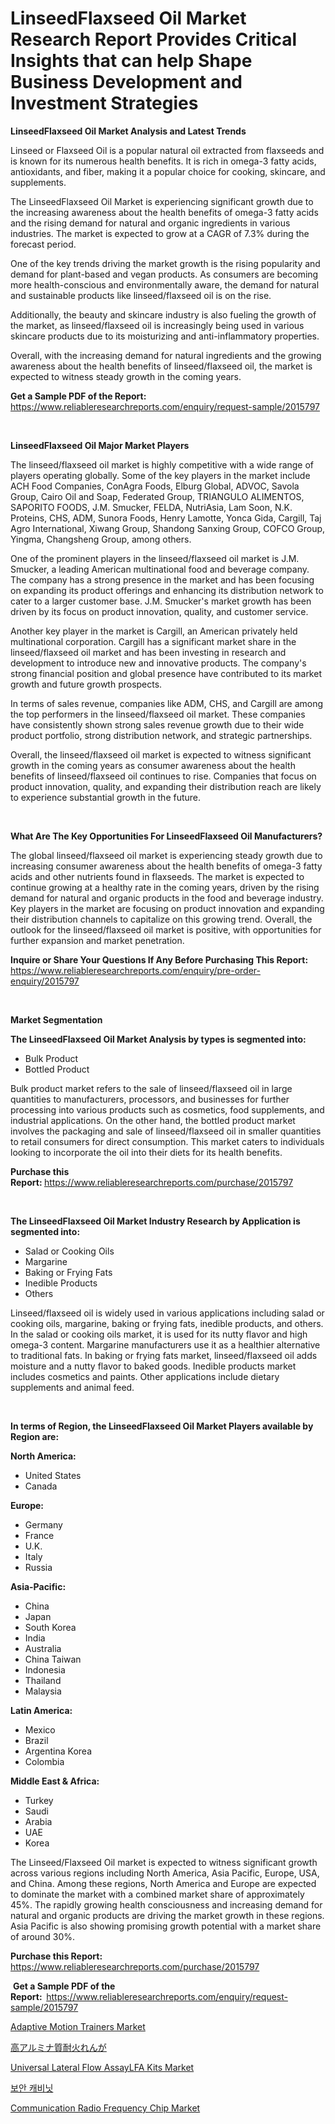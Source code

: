 <p><h1>LinseedFlaxseed Oil Market Research Report Provides Critical Insights that can help Shape Business Development and Investment Strategies</h1></p><p><strong>LinseedFlaxseed Oil Market Analysis and Latest Trends</strong></p>
<p><p>Linseed or Flaxseed Oil is a popular natural oil extracted from flaxseeds and is known for its numerous health benefits. It is rich in omega-3 fatty acids, antioxidants, and fiber, making it a popular choice for cooking, skincare, and supplements.</p><p>The LinseedFlaxseed Oil Market is experiencing significant growth due to the increasing awareness about the health benefits of omega-3 fatty acids and the rising demand for natural and organic ingredients in various industries. The market is expected to grow at a CAGR of 7.3% during the forecast period.</p><p>One of the key trends driving the market growth is the rising popularity and demand for plant-based and vegan products. As consumers are becoming more health-conscious and environmentally aware, the demand for natural and sustainable products like linseed/flaxseed oil is on the rise.</p><p>Additionally, the beauty and skincare industry is also fueling the growth of the market, as linseed/flaxseed oil is increasingly being used in various skincare products due to its moisturizing and anti-inflammatory properties.</p><p>Overall, with the increasing demand for natural ingredients and the growing awareness about the health benefits of linseed/flaxseed oil, the market is expected to witness steady growth in the coming years.</p></p>
<p><strong>Get a Sample PDF of the Report:&nbsp;</strong> <a href="https://www.reliableresearchreports.com/enquiry/request-sample/2015797">https://www.reliableresearchreports.com/enquiry/request-sample/2015797</a></p>
<p>&nbsp;</p>
<p><strong>LinseedFlaxseed Oil Major Market Players</strong></p>
<p><p>The linseed/flaxseed oil market is highly competitive with a wide range of players operating globally. Some of the key players in the market include ACH Food Companies, ConAgra Foods, Elburg Global, ADVOC, Savola Group, Cairo Oil and Soap, Federated Group, TRIANGULO ALIMENTOS, SAPORITO FOODS, J.M. Smucker, FELDA, NutriAsia, Lam Soon, N.K. Proteins, CHS, ADM, Sunora Foods, Henry Lamotte, Yonca Gida, Cargill, Taj Agro International, Xiwang Group, Shandong Sanxing Group, COFCO Group, Yingma, Changsheng Group, among others.</p><p>One of the prominent players in the linseed/flaxseed oil market is J.M. Smucker, a leading American multinational food and beverage company. The company has a strong presence in the market and has been focusing on expanding its product offerings and enhancing its distribution network to cater to a larger customer base. J.M. Smucker's market growth has been driven by its focus on product innovation, quality, and customer service.</p><p>Another key player in the market is Cargill, an American privately held multinational corporation. Cargill has a significant market share in the linseed/flaxseed oil market and has been investing in research and development to introduce new and innovative products. The company's strong financial position and global presence have contributed to its market growth and future growth prospects.</p><p>In terms of sales revenue, companies like ADM, CHS, and Cargill are among the top performers in the linseed/flaxseed oil market. These companies have consistently shown strong sales revenue growth due to their wide product portfolio, strong distribution network, and strategic partnerships.</p><p>Overall, the linseed/flaxseed oil market is expected to witness significant growth in the coming years as consumer awareness about the health benefits of linseed/flaxseed oil continues to rise. Companies that focus on product innovation, quality, and expanding their distribution reach are likely to experience substantial growth in the future.</p></p>
<p>&nbsp;</p>
<p><strong>What Are The Key Opportunities For LinseedFlaxseed Oil Manufacturers?</strong></p>
<p><p>The global linseed/flaxseed oil market is experiencing steady growth due to increasing consumer awareness about the health benefits of omega-3 fatty acids and other nutrients found in flaxseeds. The market is expected to continue growing at a healthy rate in the coming years, driven by the rising demand for natural and organic products in the food and beverage industry. Key players in the market are focusing on product innovation and expanding their distribution channels to capitalize on this growing trend. Overall, the outlook for the linseed/flaxseed oil market is positive, with opportunities for further expansion and market penetration.</p></p>
<p><strong>Inquire or Share Your Questions If Any Before Purchasing This Report:</strong> <a href="https://www.reliableresearchreports.com/enquiry/pre-order-enquiry/2015797">https://www.reliableresearchreports.com/enquiry/pre-order-enquiry/2015797</a></p>
<p>&nbsp;</p>
<p><strong>Market Segmentation</strong></p>
<p><strong>The LinseedFlaxseed Oil Market Analysis by types is segmented into:</strong></p>
<p><ul><li>Bulk Product</li><li>Bottled Product</li></ul></p>
<p><p>Bulk product market refers to the sale of linseed/flaxseed oil in large quantities to manufacturers, processors, and businesses for further processing into various products such as cosmetics, food supplements, and industrial applications. On the other hand, the bottled product market involves the packaging and sale of linseed/flaxseed oil in smaller quantities to retail consumers for direct consumption. This market caters to individuals looking to incorporate the oil into their diets for its health benefits.</p></p>
<p><strong>Purchase this Report:&nbsp;</strong><a href="https://www.reliableresearchreports.com/purchase/2015797">https://www.reliableresearchreports.com/purchase/2015797</a></p>
<p>&nbsp;</p>
<p><strong>The LinseedFlaxseed Oil Market Industry Research by Application is segmented into:</strong></p>
<p><ul><li>Salad or Cooking Oils</li><li>Margarine</li><li>Baking or Frying Fats</li><li>Inedible Products</li><li>Others</li></ul></p>
<p><p>Linseed/flaxseed oil is widely used in various applications including salad or cooking oils, margarine, baking or frying fats, inedible products, and others. In the salad or cooking oils market, it is used for its nutty flavor and high omega-3 content. Margarine manufacturers use it as a healthier alternative to traditional fats. In baking or frying fats market, linseed/flaxseed oil adds moisture and a nutty flavor to baked goods. Inedible products market includes cosmetics and paints. Other applications include dietary supplements and animal feed.</p></p>
<p>&nbsp;</p>
<p><strong>In terms of Region, the LinseedFlaxseed Oil Market Players available by Region are:</strong></p>
<p>
    <p> <strong> North America: </strong>
        <ul>
            <li>United States</li>
            <li>Canada</li>
        </ul>
        </p> 
    <p> <strong> Europe: </strong>
        <ul>
            <li>Germany</li>
            <li>France</li>
            <li>U.K.</li>
            <li>Italy</li>
            <li>Russia</li>
        </ul>
        </p> 
    <p> <strong> Asia-Pacific: </strong>
        <ul>
            <li>China</li>
            <li>Japan</li>
            <li>South Korea</li>
            <li>India</li>
            <li>Australia</li>
            <li>China Taiwan</li>
            <li>Indonesia</li>
            <li>Thailand</li>
            <li>Malaysia</li>
        </ul>
        </p> 
    <p> <strong> Latin America: </strong>
        <ul>
            <li>Mexico</li>
            <li>Brazil</li>
            <li>Argentina Korea</li>
            <li>Colombia</li>
        </ul>
        </p> 
    <p> <strong> Middle East & Africa: </strong>
        <ul>
            <li>Turkey</li>
            <li>Saudi</li>
            <li>Arabia</li>
            <li>UAE</li>
            <li>Korea</li>
        </ul>
    </p>
    </p>
<p><p>The Linseed/Flaxseed Oil market is expected to witness significant growth across various regions including North America, Asia Pacific, Europe, USA, and China. Among these regions, North America and Europe are expected to dominate the market with a combined market share of approximately 45%. The rapidly growing health consciousness and increasing demand for natural and organic products are driving the market growth in these regions. Asia Pacific is also showing promising growth potential with a market share of around 30%.</p></p>
<p><strong>Purchase this Report: </strong><a href="https://www.reliableresearchreports.com/purchase/2015797">https://www.reliableresearchreports.com/purchase/2015797</a></p>
<p>&nbsp;<strong>Get a Sample PDF of the Report:&nbsp;&nbsp;</strong><a href="https://www.reliableresearchreports.com/enquiry/request-sample/2015797">https://www.reliableresearchreports.com/enquiry/request-sample/2015797</a></p>
<p><strong></strong></p>
<p><p><a href="https://adventurous-uranium-ef9.notion.site/Adaptive-Motion-Trainers-Market-Analysis-Examines-its-Scope-on-Growth-Opportunities-and-Forecasted--5bbb3015a2344420b95d86afea266042">Adaptive Motion Trainers Market</a></p><p><a href="https://medium.com/@royalmiller09/%E9%AB%98%E3%82%A2%E3%83%AB%E3%83%9F%E3%83%8A%E7%85%89%E7%93%A6%E5%B8%82%E5%A0%B4%E3%81%AE%E3%83%88%E3%83%AC%E3%83%B3%E3%83%89%E3%81%A8%E5%B8%82%E5%A0%B4%E5%88%86%E6%9E%90%E3%81%AF-%E6%9C%9F%E9%96%932024%E5%B9%B4%E3%81%8B%E3%82%892031%E5%B9%B4%E3%81%BE%E3%81%A7%E4%BA%88%E6%B8%AC%E3%81%95%E3%82%8C%E3%81%A6%E3%81%84%E3%81%BE%E3%81%99-17165704183a">高アルミナ質耐火れんが</a></p><p><a href="https://github.com/brentleyjimmiealvaradoz4l1rea/Market-Research-Report-List-1/blob/main/universal-lateral-flow-assaylfa-kits-market.md">Universal Lateral Flow AssayLFA Kits Market</a></p><p><a href="https://medium.com/@melisahurt/%EB%B3%B4%EC%95%88-%EC%BA%90%EB%B9%84%EB%8B%9B-%EC%8B%9C%EC%9E%A5-%EA%B7%9C%EB%AA%A8-cagr-%ED%8A%B8%EB%A0%8C%EB%93%9C-2024-2030-74be09a813e9">보안 캐비닛</a></p><p><a href="https://github.com/eeaveuhhh/Market-Research-Report-List-1/blob/main/communication-radio-frequency-chip-market.md">Communication Radio Frequency Chip Market</a></p></p>